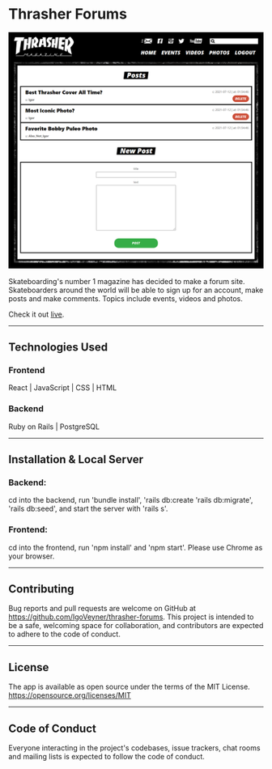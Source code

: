 # Thrasher Forums
[![Site preview](frontend/src/images/web.png)](https://thrasher-forums.web.app/)

Skateboarding's number 1 magazine has decided to make a forum site. Skateboarders around the world will be able to sign up for an account, make posts and make comments. Topics include events, videos and photos.

Check it out [live](https://thrasher-forums.web.app/login).

---
## Technologies Used

### Frontend
React | JavaScript | CSS | HTML

### Backend
Ruby on Rails | PostgreSQL

---
## Installation & Local Server

### Backend: 
cd into the backend, run 'bundle install', 'rails db:create 'rails db:migrate', 'rails db:seed', and start the server with 'rails s'.

### Frontend:
cd into the frontend, run 'npm install' and 'npm start'.
Please use Chrome as your browser.

---
## Contributing
Bug reports and pull requests are welcome on GitHub at https://github.com/IgoVeyner/thrasher-forums. This project is intended to be a safe, welcoming space for collaboration, and contributors are expected to adhere to the code of conduct.

---
## License
The app is available as open source under the terms of the MIT License. https://opensource.org/licenses/MIT

---
## Code of Conduct
Everyone interacting in the project's codebases, issue trackers, chat rooms and mailing lists is expected to follow the code of conduct.
